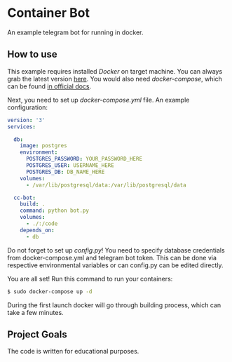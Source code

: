 # Container Bot

An example telegram bot for running in docker.

## How to use

This example requires installed *Docker* on target machine. You can always grab the latest version [here](https://get.docker.com/). You would also need *docker-compose*, which can be found [in official docs](https://docs.docker.com/compose/install/).

Next, you need to set up *docker-compose.yml* file. An example configuration:

```yml
version: '3'
services:

  db:
    image: postgres
    environment:
      POSTGRES_PASSWORD: YOUR_PASSWORD_HERE
      POSTGRES_USER: USERNAME_HERE
      POSTGRES_DB: DB_NAME_HERE
    volumes:
      - /var/lib/postgresql/data:/var/lib/postgresql/data

  cc-bot:
    build: .
    command: python bot.py
    volumes:
      - ./:/code
    depends_on:
      - db

```

Do not forget to set up *config.py*! You need to specify database credentials from docker-compose.yml and telegram bot token. This can be done via respective environmental variables or can config.py can be edited directly.

You are all set! Run this command to run your containers:
```bash
$ sudo docker-compose up -d
```

During the first launch docker will go through building process, which can take a few minutes.

## Project Goals

The code is written for educational purposes.
